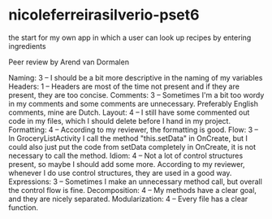 # nicoleferreirasilverio-pset6
the start for my own app in which a user can look up recipes by entering ingredients

Peer review by Arend van Dormalen

Naming: 3 – I should be a bit more descriptive in the naming of my variables
Headers: 1 – Headers are most of the time not present and if they are present, they are too concise.
Comments: 3 – Sometimes I'm a bit too wordy in my comments and some comments are unnecessary. Preferably English comments, mine are Dutch.
Layout: 4 – I still have some commented out code in my files, which I should delete before I hand in my project.
Formatting: 4 – According to my reviewer, the formatting is good.
Flow: 3 – In GroceryListActivity I call the method "this.setData" in OnCreate, but I could also just put the code from setData completely 
  in OnCreate, it is not necessary to call the method.
Idiom: 4 – Not a lot of control structures present, so maybe I should add some more. According to my reviewer, whenever I do use control
  structures, they are used in a good way.
Expressions: 3 – Sometimes I make an unnecessary method call, but overall the control flow is fine.
Decomposition: 4 – My methods have a clear goal, and they are nicely separated.
Modularization: 4 – Every file has a clear function.
